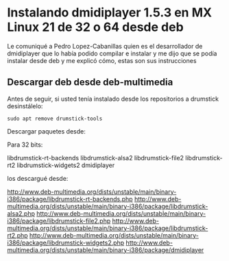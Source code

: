 

# Instalando dmidiplayer 1.5.3 en MX Linux 21 de 32 o 64 desde deb
Le comuniqué a Pedro Lopez-Cabanillas quien es el desarrollador de dmidiplayer que lo había podido compilar e instalar y me dijo que se podía instalar desde deb y me explicó cómo, estas son sus instrucciones

## Descargar deb desde deb-multimedia

Antes de seguir, si usted tenía instalado desde los repositorios a drumstick desinstálelo:

    sudo apt remove drumstick-tools
 
Descargar paquetes desde:

Para 32 bits:

libdrumstick-rt-backends
libdrumstick-alsa2
libdrumstick-file2
libdrumstick-rt2
libdrumstick-widgets2
dmidiplayer

los descargué desde:

http://www.deb-multimedia.org/dists/unstable/main/binary-i386/package/libdrumstick-rt-backends.php
http://www.deb-multimedia.org/dists/unstable/main/binary-i386/package/libdrumstick-alsa2.php
http://www.deb-multimedia.org/dists/unstable/main/binary-i386/package/libdrumstick-file2.php
http://www.deb-multimedia.org/dists/unstable/main/binary-i386/package/libdrumstick-rt2.php
http://www.deb-multimedia.org/dists/unstable/main/binary-i386/package/libdrumstick-widgets2.php
http://www.deb-multimedia.org/dists/unstable/main/binary-i386/package/dmidiplayer


